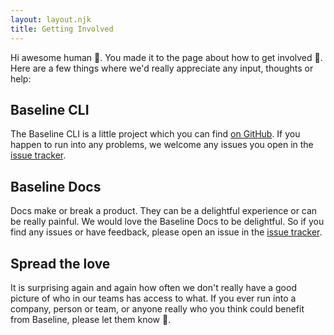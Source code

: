 ```yaml
---
layout: layout.njk
title: Getting Involved
---
```


Hi awesome human 👋. You made it to the page about how to get involved 🥰.
Here are a few things where we'd really appreciate any input, thoughts or help:

## Baseline CLI

The Baseline CLI is a little project which you can find [on GitHub](https://github.com/baseline-dev/cli).
If you happen to run into any problems, we welcome any issues you open in the [issue tracker](https://github.com/baseline-dev/cli/issues).

## Baseline Docs

Docs make or break a product. They can be a delightful experience or can be really painful.
We would love the Baseline Docs to be delightful. 
So if you find any issues or have feedback, please open an issue in the [issue tracker](https://github.com/baseline-dev/docs/issues). 

## Spread the love
It is surprising again and again how often we don't really have a good picture of who in our teams has access to what.
If you ever run into a company, person or team, or anyone really who you think could benefit from Baseline, please let them know 🙏.
 

